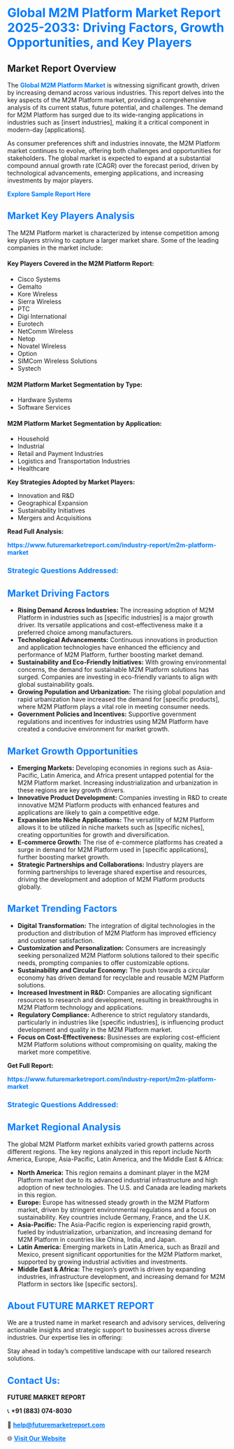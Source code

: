<h1 style="color: #007BFF;">Global M2M Platform Market Report 2025-2033: Driving Factors, Growth Opportunities, and Key Players</h1>

<section id="overview">
<h2>Market Report Overview</h2>
<p>The <a href="https://www.futuremarketreport.com/industry-report/m2m-platform-market" style="color: #007BFF; text-decoration: none;"><strong>Global M2M Platform Market</strong></a> is witnessing significant growth, driven by increasing demand across various industries. This report delves into the key aspects of the M2M Platform market, providing a comprehensive analysis of its current status, future potential, and challenges. The demand for M2M Platform has surged due to its wide-ranging applications in industries such as [insert industries], making it a critical component in modern-day [applications].</p>
<p>As consumer preferences shift and industries innovate, the M2M Platform market continues to evolve, offering both challenges and opportunities for stakeholders. The global market is expected to expand at a substantial compound annual growth rate (CAGR) over the forecast period, driven by technological advancements, emerging applications, and increasing investments by major players.</p>
</section>

<section id="overview">
<p><a href="https://www.futuremarketreport.com/request-sample/reportId=34879" style="color: #007BFF; text-decoration: none;"><strong>Explore Sample Report Here</strong></a></p>
</section>

<section id="key-players">
<h2 style="color: #007BFF;">Market Key Players Analysis</h2>
<p>The M2M Platform market is characterized by intense competition among key players striving to capture a larger market share. Some of the leading companies in the market include:</p>
<h4>Key Players Covered in the M2M Platform Report:</h4>
<ul><li>Cisco Systems</li><li>Gemalto</li><li>Kore Wireless</li><li>Sierra Wireless</li><li>PTC</li><li>Digi International</li><li>Eurotech</li><li>NetComm Wireless</li><li>Netop</li><li>Novatel Wireless</li><li>Option</li><li>SIMCom Wireless Solutions</li><li>Systech</li></ul>
<h4>M2M Platform Market Segmentation by Type:</h4>
<ul><li>Hardware Systems</li><li>Software Services</li></ul>

<h4>M2M Platform Market Segmentation by Application:</h4>
<ul><li>Household</li><li>Industrial</li><li>Retail and Payment Industries</li><li>Logistics and Transportation Industries</li><li>Healthcare</li></ul>
<p><strong>Key Strategies Adopted by Market Players:</strong></p>
<ul>
<li>Innovation and R&D</li>
<li>Geographical Expansion</li>
<li>Sustainability Initiatives</li>
<li>Mergers and Acquisitions</li>
</ul>
</section>

<section>
<p><strong>Read Full Analysis: </strong></p><a href="https://www.futuremarketreport.com/industry-report/m2m-platform-market" style="color: #007BFF; text-decoration: none;"><strong>https://www.futuremarketreport.com/industry-report/m2m-platform-market</strong></a>
<h3 style="color: #007BFF;">Strategic Questions Addressed:</h3>
</section>

<section id="driving-factors">
<h2 style="color: #007BFF;">Market Driving Factors</h2>
<ul>
<li><strong>Rising Demand Across Industries:</strong> The increasing adoption of M2M Platform in industries such as [specific industries] is a major growth driver. Its versatile applications and cost-effectiveness make it a preferred choice among manufacturers.</li>
<li><strong>Technological Advancements:</strong> Continuous innovations in production and application technologies have enhanced the efficiency and performance of M2M Platform, further boosting market demand.</li>
<li><strong>Sustainability and Eco-Friendly Initiatives:</strong> With growing environmental concerns, the demand for sustainable M2M Platform solutions has surged. Companies are investing in eco-friendly variants to align with global sustainability goals.</li>
<li><strong>Growing Population and Urbanization:</strong> The rising global population and rapid urbanization have increased the demand for [specific products], where M2M Platform plays a vital role in meeting consumer needs.</li>
<li><strong>Government Policies and Incentives:</strong> Supportive government regulations and incentives for industries using M2M Platform have created a conducive environment for market growth.</li>
</ul>
</section>

<section id="growth-opportunities">
<h2 style="color: #007BFF;">Market Growth Opportunities</h2>
<ul>
<li><strong>Emerging Markets:</strong> Developing economies in regions such as Asia-Pacific, Latin America, and Africa present untapped potential for the M2M Platform market. Increasing industrialization and urbanization in these regions are key growth drivers.</li>
<li><strong>Innovative Product Development:</strong> Companies investing in R&D to create innovative M2M Platform products with enhanced features and applications are likely to gain a competitive edge.</li>
<li><strong>Expansion into Niche Applications:</strong> The versatility of M2M Platform allows it to be utilized in niche markets such as [specific niches], creating opportunities for growth and diversification.</li>
<li><strong>E-commerce Growth:</strong> The rise of e-commerce platforms has created a surge in demand for M2M Platform used in [specific applications], further boosting market growth.</li>
<li><strong>Strategic Partnerships and Collaborations:</strong> Industry players are forming partnerships to leverage shared expertise and resources, driving the development and adoption of M2M Platform products globally.</li>
</ul>
</section>

<section id="trending-factors">
<h2 style="color: #007BFF;">Market Trending Factors</h2>
<ul>
<li><strong>Digital Transformation:</strong> The integration of digital technologies in the production and distribution of M2M Platform has improved efficiency and customer satisfaction.</li>
<li><strong>Customization and Personalization:</strong> Consumers are increasingly seeking personalized M2M Platform solutions tailored to their specific needs, prompting companies to offer customizable options.</li>
<li><strong>Sustainability and Circular Economy:</strong> The push towards a circular economy has driven demand for recyclable and reusable M2M Platform solutions.</li>
<li><strong>Increased Investment in R&D:</strong> Companies are allocating significant resources to research and development, resulting in breakthroughs in M2M Platform technology and applications.</li>
<li><strong>Regulatory Compliance:</strong> Adherence to strict regulatory standards, particularly in industries like [specific industries], is influencing product development and quality in the M2M Platform market.</li>
<li><strong>Focus on Cost-Effectiveness:</strong> Businesses are exploring cost-efficient M2M Platform solutions without compromising on quality, making the market more competitive.</li>
</ul>
</section>

<section>
<p><strong>Get Full Report: </strong></p><a href="https://www.futuremarketreport.com/industry-report/m2m-platform-market" style="color: #007BFF; text-decoration: none;"><strong>https://www.futuremarketreport.com/industry-report/m2m-platform-market</strong></a>
<h3 style="color: #007BFF;">Strategic Questions Addressed:</h3>
</section>


<section id="regional-analysis">
<h2 style="color: #007BFF;">Market Regional Analysis</h2>
<p>The global M2M Platform market exhibits varied growth patterns across different regions. The key regions analyzed in this report include North America, Europe, Asia-Pacific, Latin America, and the Middle East & Africa:</p>
<ul>
<li><strong>North America:</strong> This region remains a dominant player in the M2M Platform market due to its advanced industrial infrastructure and high adoption of new technologies. The U.S. and Canada are leading markets in this region.</li>
<li><strong>Europe:</strong> Europe has witnessed steady growth in the M2M Platform market, driven by stringent environmental regulations and a focus on sustainability. Key countries include Germany, France, and the U.K.</li>
<li><strong>Asia-Pacific:</strong> The Asia-Pacific region is experiencing rapid growth, fueled by industrialization, urbanization, and increasing demand for M2M Platform in countries like China, India, and Japan.</li>
<li><strong>Latin America:</strong> Emerging markets in Latin America, such as Brazil and Mexico, present significant opportunities for the M2M Platform market, supported by growing industrial activities and investments.</li>
<li><strong>Middle East & Africa:</strong> The region’s growth is driven by expanding industries, infrastructure development, and increasing demand for M2M Platform in sectors like [specific sectors].</li>
</ul>
</section>

<footer>
<h2 style="color: #007BFF;">About FUTURE MARKET REPORT</h2>
<p>We are a trusted name in market research and advisory services, delivering actionable insights and strategic support to businesses across diverse industries. Our expertise lies in offering:</p>

<p>Stay ahead in today’s competitive landscape with our tailored research solutions.</p>

<h2 style="color: #007BFF;">Contact Us:</h2>
<p><strong>FUTURE MARKET REPORT</strong></p>
<p>📞 <strong>+91 (883) 074-8030</strong></p>
<p>📧 <strong><a href="mailto:help@futuremarketreport.com" style="color: #007BFF;">help@futuremarketreport.com</a></strong></p>
<p>🌐 <strong><a href="https://www.futuremarketreport.com/" style="color: #007BFF;">Visit Our Website</a></strong></p>
</footer>